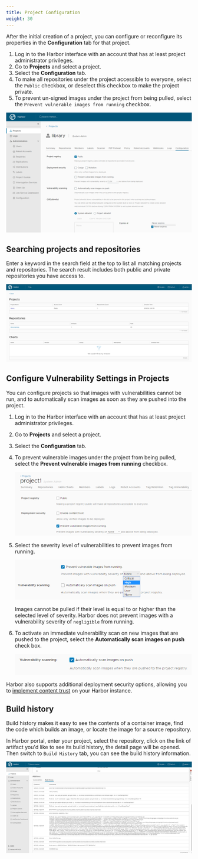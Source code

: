 ```yaml
---
title: Project Configuration
weight: 30
---
```


After the initial creation of a project, you can configure or reconfigure its properties in the **Configuration** tab for that project.

1. Log in to the Harbor interface with an account that has at least project administrator privileges.
1. Go to **Projects** and select a project.
1. Select the **Configuration** tab.
1. To make all repositories under the project accessible to everyone, select the `Public` checkbox, or deselect this checkbox to make the project private.
1. To prevent un-signed images under the project from being pulled, select the `Prevent vulnerable images from running` checkbox.

![browse project](../../img/project-configuration.png)

## Searching projects and repositories

Enter a keyword in the search field at the top to list all matching projects and repositories. The search result includes both public and private repositories you have access to.  

![browse project](../../img/new-search.png)

## Configure Vulnerability Settings in Projects

You can configure projects so that images with vulnerabilities cannot be run, and to automatically scan images as soon as they are pushed into the project.

1. Log in to the Harbor interface with an account that has at least project administrator privileges.
1. Go to **Projects** and select a project.
1. Select the **Configuration** tab.
1. To prevent vulnerable images under the project from being pulled, select the **Prevent vulnerable images from running** checkbox.

   ![Prevent vulnerable images from running](../../img/prevent-vulnerable-images.png)

1. Select the severity level of vulnerabilities to prevent images from running.

   ![Set vulnerability threshold](../../img/set-vulnerability-threshold.png)

   Images cannot be pulled if their level is equal to or higher than the selected level of severity. Harbor does not prevent images with a vulnerability severity of `negligible` from running.
1. To activate an immediate vulnerability scan on new images that are pushed to the project, select the **Automatically scan images on push** check box.

   ![Automatically scan images on push](../../img/scan-on-push.png)

Harbor also supports additional deployment security options, allowing you to [implement content trust](../../working-with-projects/project-configuration/implementing-content-trust/) on your Harbor instance.

## Build history

Build history makes it easy to see the contents of a container image, find the code which builds an image, or locate the image for a source repository.

In Harbor portal, enter your project, select the repository, click on the link of artifact you'd like to see its build history, the detail page will be opened. Then switch to `Build History` tab, you can see the build history information.

![build history](../../img/build-history.png)

